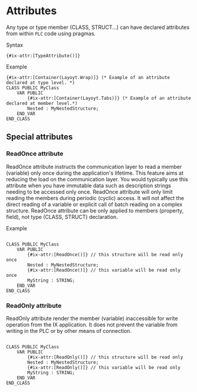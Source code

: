 # Attributes

Any type or type member (CLASS, STRUCT...) can have declared attributes from within `PLC` code using pragmas.

Syntax

~~~ iecst
{#ix-attr:[TypeAttribute()]}
~~~

Example

~~~iecst
{#ix-attr:[Container(Layoyt.Wrap)]} (* Example of an attribute declared at type level. *)
CLASS PUBLIC MyClass
    VAR PUBLIC
        {#ix-attr:[Container(Layoyt.Tabs)]} (* Example of an attribute declared at member level.*)
        Nested : MyNestedStructure;
    END_VAR
END_CLASS
~~~

## Special attributes

### ReadOnce attribute

ReadOnce attribute instructs the communication layer to read a member (variable) only once during the application's lifetime.
This feature aims at reducing the load on the communication layer. You would typically use this attribute when you have immutable data
such as description strings needing to be accessed only once.
ReadOnce attribute will only limit reading the members during periodic (cyclic) access. It will not affect the direct reading of a variable 
or explicit call of batch reading on a complex structure.
ReadOnce attribute can be only applied to members (property, field), not type (CLASS, STRUCT) declaration.


Example

~~~iecst

CLASS PUBLIC MyClass
    VAR PUBLIC
        {#ix-attr:[ReadOnce()]} // this structure will be read only once
        Nested : MyNestedStructure;
        {#ix-attr:[ReadOnce()]} // this variable will be read only once
        MyString : STRING;
    END_VAR
END_CLASS
~~~

### ReadOnly attribute

ReadOnly attribute render the member (variable) inaccessible for write operation from the IX application. It does not prevent the variable from writing in the PLC or by other means of connection.


~~~iecst

CLASS PUBLIC MyClass
    VAR PUBLIC
        {#ix-attr:[ReadOnly()]} // this structure will be read only
        Nested : MyNestedStructure;
        {#ix-attr:[ReadOnly()]} // this variable will be read only
        MyString : STRING;
    END_VAR
END_CLASS
~~~
